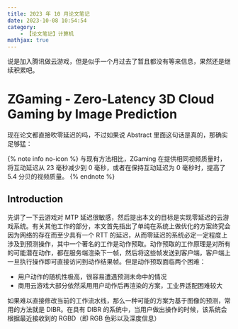```yaml
---
title: 2023 年 10 月论文笔记
date: 2023-10-08 10:54:54
category:
    - 【论文笔记】计算机
mathjax: true
---
```


说是加入腾讯做云游戏，但是似乎一个月过去了暂且都没有等来信息，果然还是继续积累吧。

<!-- more -->

# ZGaming - Zero-Latency 3D Cloud Gaming by Image Prediction

现在论文都直接吹零延迟的吗，不过如果说 Abstract 里面这句话是真的，那确实足够猛：

{% note info no-icon %}
与现有方法相比，ZGaming 在提供相同视频质量时，将互动延迟从 23 毫秒减少到 0 毫秒，或者在保持互动延迟为 0 毫秒时，提高了 5.4 分贝的视频质量。
{% endnote %}

## Introduction

先讲了一下云游戏对 MTP 延迟很敏感，然后提出本文的目标是实现零延迟的云游戏系统。有关其他工作的部分，本文首先指出了单纯在系统上做优化的方案终究会因为网络的存在而至少具有一个 RTT 的延迟，从而零延迟的系统必定一定程度上涉及到预测操作，其中一个著名的工作是动作预取。动作预取的工作原理是对所有的可能潜在动作，都在服务端渲染下一帧，然后将这些帧发送到客户端，客户端上一旦执行操作即可直接访问到动作结果帧。但是动作预取面临两个困难：

- 用户动作的随机性极高，很容易遭遇预测未命中的情况
- 商用云游戏大部分依然采用用户动作后再渲染的方案，工业界适配困难较大

如果难以直接修改当前的工作流水线，那么一种可能的方案为基于图像的预测，常用的方法就是 DIBR。在具有 DIBR 的系统中，当用户做出操作的时候，该系统会根据最近接收到的 RGBD（即 RGB 色彩以及深度信息）